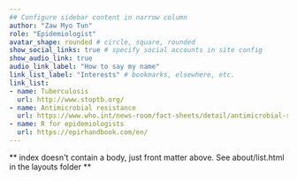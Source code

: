 ```yaml
---
## Configure sidebar content in narrow column
author: "Zaw Myo Tun"
role: "Epidemiologist"
avatar_shape: rounded # circle, square, rounded
show_social_links: true # specify social accounts in site config
show_audio_link: true
audio_link_label: "How to say my name"
link_list_label: "Interests" # bookmarks, elsewhere, etc.
link_list:
- name: Tuberculosis
  url: http://www.stoptb.org/
- name: Antimicrobial resistance
  url: https://www.who.int/news-room/fact-sheets/detail/antimicrobial-resistance
- name: R for epidemiologists
  url: https://epirhandbook.com/en/
---
```


** index doesn't contain a body, just front matter above.
See about/list.html in the layouts folder **

